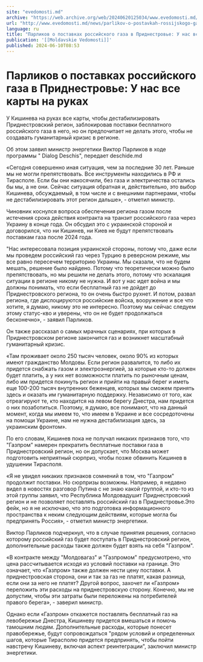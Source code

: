 ```yaml
---
site: "evedomosti.md"
archive: "https://web.archive.org/web/20240620125034/www.evedomosti.md/news/parlikov-o-postavkah-rossijskogo-gaza-v-pridnestrove-u-nas-v"
url: "http://www.evedomosti.md/news/parlikov-o-postavkah-rossijskogo-gaza-v-pridnestrove-u-nas-v"
language: ru
title: "Парликов о поставках российского газа в Приднестровье: У нас все карты на руках"
publication: '[[Moldavskie Vedomosti]]'
published: 2024-06-10T08:53
---
```


# Парликов о поставках российского газа в Приднестровье: У нас все карты на руках

У Кишинева на руках все карты, чтобы дестабилизировать Приднестровский регион, заблокировав поставки бесплатного российского газа в него, но он предпочитает не делать этого, чтобы не создавать гуманитарный кризис в регионе.

Об этом заявил министр энергетики Виктор Парликов в ходе программы " Dialog Deschis", передает deschide.md

«Сегодня совершенно иная ситуация, чем за последние 30 лет. Раньше мы не могли препятствовать. Все инструменты находились в РФ и Тирасполе. Если бы они накосячили, без газа и электричества остались бы мы, а не они. Сейчас ситуация обратная и, действительно, это выбор Кишинева, обсуждаемый, в том числе и с внешними партнерами, чтобы не дестабилизировать этот регион дальше», - отметил министр.

Чиновник коснулся вопроса обеспечения региона газом после истечения срока действия контракта на транзит российского газа через Украину в конце года. Он обсудил это с украинской стороной и договорился, что ни Кишинев, ни Киев не будут препятствовать поставкам газа после 2024 года.

"Нас интересовала позиция украинской стороны, потому что, даже если мы проведем российский газ через Турцию в реверсном режиме, мы все равно пересечем территорию Украины. Мы сказали, что не будем мешать, решение было найдено. Потому что теоретически можно было препятствовать, но мы решили не делать этого, потому что эскалация ситуации в регионе никому не нужна. И вот у нас идет война и мы должны понимать, что если бесплатный газ не дойдет до Приднестровского региона, то он очень быстро рухнет. И потом, развал региона, где дислоцируются российские войска, вооружение и все что хотите, я думаю, никому это не интересно. Поэтому мы сейчас следуем этому статус-кво и уверены, что он не будет продолжаться бесконечно», - заявил Парликов.

Он также рассказал о самых мрачных сценариях, при которых в Приднестровском регионе закончится газ и возникнет масштабный гуманитарный кризис.

«Там проживает около 250 тысяч человек, около 90% из которых имеют гражданство Молдовы. Если регион развалится, то либо их придется снабжать газом и электроэнергией, за которые кто-то должен будет платить, а у них нет возможности платить по рыночным ценам, либо им придется покинуть регион и прийти на правый берег и иметь еще 100-200 тысяч внутренних беженцев, которых мы сможем принять здесь и оказать им гуманитарную поддержку. Независимо от того, как отреагируют те, кто находится на левом берегу Днестра, нам придется о них позаботиться. Поэтому, я думаю, все понимают, что на данный момент, когда мы имеем то, что имеем в Украине и все сосредоточены на помощи Украине, нам не нужна дестабилизация здесь, за украинским фронтом».

По его словам, Кишинев пока не получал никаких признаков того, что "Газпром" намерен прекратить бесплатные поставки газа в Приднестровский регион, но он допускает, что Москва может подготовить неприятный сюрприз, чтобы позже обвинить Кишинев в удушении Тирасполя.

«Я не увидел никаких признаков сомнений в том, что "Газпром" продолжит поставки. Но сюрпризы возможны. Например, я недавно видел в новостях разговор Путина с не знаю какой группой, и кто-то из этой группы заявил, что Республика Молдовадушит Приднестровский регион и не позволяет поставлять российский газ в Приднестровье.Это фейк, но я не исключаю, что это подготовка информационного пространства к неким следующим действиям, которые могла бы предпринять Россия», - отметил министр энергетики.

Виктор Парликов подчеркнул, что в случае принятия решения, согласно которому российский газ будет поступать в Приднестровский регион, дополнительные расходы также должен будет взять на себя "Газпром".

«В контракте между "Молдовагаз" и "Газпромом" предусмотрено, что цена рассчитывается исходя из условий поставки на границе. Это означает, что «Газпром» также должен нести цену поставки. А приднестровская сторона, они и так за газ не платят, какая разница, если они за него не платят? Другой вопрос, захочет ли «Газпром» переложить эти расходы на приднестровскую сторону. Конечно, мы не допустим, чтобы эти затраты были переложены на потребителей правого берега», - заверил министр.

Однако если «Газпром» откажется поставлять бесплатный газ на левобережье Днестра, Кишиневу придется вмешаться и помочь тамошним людям. Дополнительные расходы, которые понесет правобережье, будут сопровождаться "рядом условий и определенных шагов, которые Тирасполю придется предпринять, чтобы пойти навстречу Кишиневу, включая аспект реинтеграции", заключил министр энергетики.